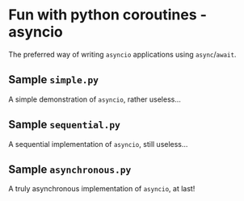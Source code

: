 # Fun with python coroutines - asyncio

The preferred way of writing `asyncio` applications using `async`/`await`.

## Sample `simple.py`

A simple demonstration of `asyncio`, rather useless...

## Sample `sequential.py`

A sequential implementation of `asyncio`, still useless...

## Sample `asynchronous.py`

A truly asynchronous implementation of `asyncio`, at last!

